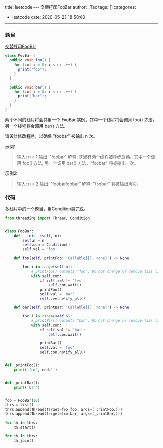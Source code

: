 title: leetcode --- 交替打印FooBar
author: _Tao
tags: []
categories:
  - leetcode
date: 2020-05-23 18:58:00
---
### 题目

[交替打印FooBar](https://leetcode-cn.com/problems/print-foobar-alternately/)

```java
class FooBar {
  public void foo() {
    for (int i = 0; i < n; i++) {
      print("foo");
    }
  }

  public void bar() {
    for (int i = 0; i < n; i++) {
      print("bar");
    }
  }
}
```
两个不同的线程将会共用一个 FooBar 实例。其中一个线程将会调用 foo() 方法，另一个线程将会调用 bar() 方法。

请设计修改程序，以确保 "foobar" 被输出 n 次。

示例1:
>输入: n = 1
输出: "foobar"
解释: 这里有两个线程被异步启动。其中一个调用 foo() 方法, 另一个调用 bar() 方法，"foobar" 将被输出一次。

示例2:
>输入: n = 2
输出: "foobarfoobar"
解释: "foobar" 将被输出两次。

<!-- more -->

### 代码

多线程中的一个题目，用Condition类完成。

```python
from threading import Thread, Condition


class FooBar:
    def __init__(self, n):
        self.n = n
        self.con = Condition()
        self.val = 'foo'

    def foo(self, printFoo: 'Callable[[], None]') -> None:

        for i in range(self.n):
            # printFoo() outputs "foo". Do not change or remove this line.
            with self.con:
                if self.val != 'foo':
                    self.con.wait()
                printFoo()
                self.val = 'bar'
                self.con.notify_all()

    def bar(self, printBar: 'Callable[[], None]') -> None:

        for i in range(self.n):
            # printBar() outputs "bar". Do not change or remove this line.
            with self.con:
                if self.val != 'bar':
                    self.con.wait()

                printBar()
                self.val = 'foo'
                self.con.notify_all()


def _printFoo():
    print('foo', end='')


def _printBar():
    print('bar')


foo = FooBar(10)
thrs = list()
thrs.append(Thread(target=foo.foo, args=(_printFoo,)))
thrs.append(Thread(target=foo.bar, args=(_printBar,)))

for th in thrs:
    th.start()

for th in thrs:
    th.join()

```
